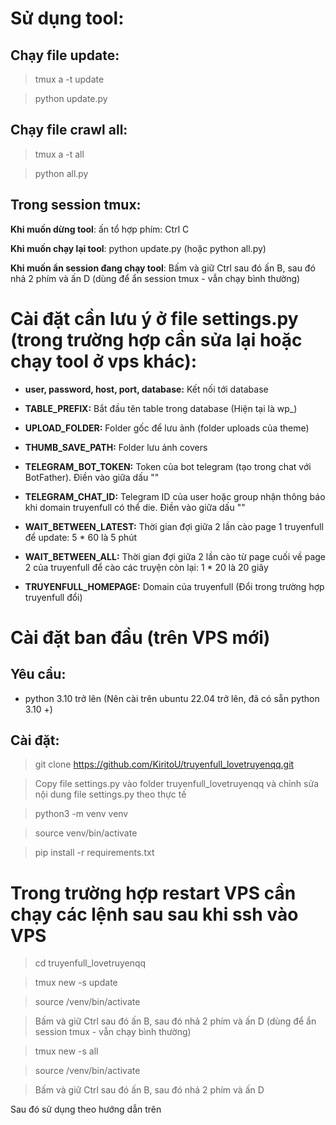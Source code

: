 # Sử dụng tool:

## Chạy file update:

> tmux a -t update

> python update.py

## Chạy file crawl all:

> tmux a -t all

> python all.py

## Trong session tmux:

**Khi muốn dừng tool**: ấn tổ hợp phím: Ctrl C

**Khi muốn chạy lại tool**: python update.py (hoặc python all.py)

**Khi muốn ẩn session đang chạy tool**: Bấm và giữ Ctrl sau đó ấn B, sau đó nhả 2 phím và ấn D (dùng để ẩn session tmux - vẫn chạy bình thường)

# Cài đặt cần lưu ý ở file settings.py (trong trường hợp cần sửa lại hoặc chạy tool ở vps khác):

- **user, password, host, port, database:** Kết nối tới database
- **TABLE_PREFIX:** Bắt đầu tên table trong database (Hiện tại là wp\_)

- **UPLOAD_FOLDER:** Folder gốc để lưu ảnh (folder uploads của theme)

- **THUMB_SAVE_PATH:** Folder lưu ảnh covers

- **TELEGRAM_BOT_TOKEN:** Token của bot telegram (tạo trong chat với BotFather). Điền vào giữa dấu ""
- **TELEGRAM_CHAT_ID:** Telegram ID của user hoặc group nhận thông báo khi domain truyenfull có thể die. Điền vào giữa dấu ""

- **WAIT_BETWEEN_LATEST:** Thời gian đợi giữa 2 lần cào page 1 truyenfull để update: 5 \* 60 là 5 phút
- **WAIT_BETWEEN_ALL:** Thời gian đợi giữa 2 lần cào từ page cuối về page 2 của truyenfull để cào các truyện còn lại: 1 \* 20 là 20 giây

- **TRUYENFULL_HOMEPAGE:** Domain của truyenfull (Đổi trong trường hợp truyenfull đổi)

# Cài đặt ban đầu (trên VPS mới)

## Yêu cầu:
- python 3.10 trở lên (Nên cài trên ubuntu 22.04 trở lên, đã có sẵn python 3.10 +)

## Cài đặt:

> git clone https://github.com/KiritoU/truyenfull_lovetruyenqq.git

> Copy file settings.py vào folder truyenfull_lovetruyenqq và chỉnh sửa nội dung file settings.py theo thực tế

> python3 -m venv venv

> source venv/bin/activate

> pip install -r requirements.txt

# Trong trường hợp restart VPS cần chạy các lệnh sau sau khi ssh vào VPS

> cd truyenfull_lovetruyenqq

> tmux new -s update

> source /venv/bin/activate

> Bấm và giữ Ctrl sau đó ấn B, sau đó nhả 2 phím và ấn D (dùng để ẩn session tmux - vẫn chạy bình thường)

> tmux new -s all

> source /venv/bin/activate

> Bấm và giữ Ctrl sau đó ấn B, sau đó nhả 2 phím và ấn D

Sau đó sử dụng theo hướng dẫn trên
